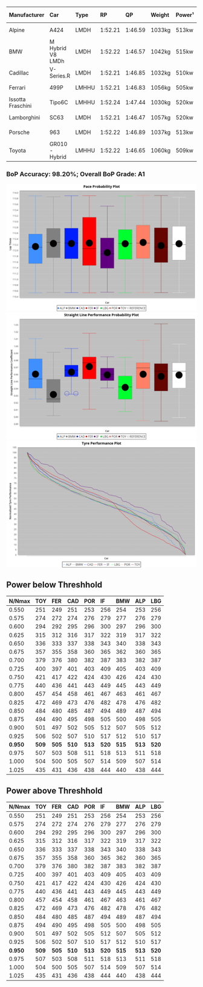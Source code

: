 |Manufacturer|Car|Type|RP|QP|Weight|Power¹|Threshhold|PINC|Power²|E/Stint|AVG Vmax|FDS|RDLC|L/Stint|BOP-Grade|ModelAccuracy|ModelPoints|Match%|
|:-|:-|:-|:-|:-|:-|:-|:-|:-|:-|:-|:-|:-|:-|:-|:-|:-|:-|:-|
|Alpine|A424|LMDH|1:52.21|1:46.59|1033kg|513kw|210.0kph|0%|513kw|903MJ|278.13kph-296.26kph|-|1.02|34|~A1|81.46%|523|100.00%|
|BMW|M Hybrid V8 LMDh|LMDH|1:52.22|1:46.57|1042kg|515kw|210.0kph|0%|515kw|898MJ|274.19kph-294.94kph|-|1.03|34|~A1|98.60%|1690|100.00%|
|Cadillac|V-Series.R|LMDH|1:52.21|1:46.85|1032kg|510kw|210.0kph|0%|510kw|883MJ|273.30kph-294.70kph|-|1.03|34|~A1|98.38%|1765|97.33%|
|Ferrari|499P|LMHHU|1:52.21|1:46.83|1056kg|505kw|210.0kph|0%|505kw|887MJ|275.86kph-295.52kph|190kph|1.03|35|~A1|92.24%|2247|100.00%|
|Issotta Fraschini|Tipo6C|LMHHU|1:52.24|1:47.44|1030kg|520kw|210.0kph|0%|520kw|917MJ|280.19kph-289.56kph|140kph|1.08|34|+A2|66.67%|96|92.43%|
|Lamborghini|SC63|LMDH|1:52.21|1:46.47|1057kg|520kw|210.0kph|0%|520kw|901MJ|275.10kph-291.06kph|-|1.03|34|~A1|96.77%|419|95.82%|
|Porsche|963|LMDH|1:52.22|1:46.89|1037kg|513kw|210.0kph|0%|513kw|895MJ|274.88kph-295.49kph|-|1.03|34|~A1|96.81%|5438|100.00%|
|Toyota|GR010 - Hybrid|LMHHU|1:52.22|1:46.65|1060kg|509kw|210.0kph|0%|509kw|901MJ|273.64kph-301.67kph|190kph|1.03|35|~A1|86.04%|1751|100.00%|

### BoP Accuracy: 98.20%; Overall BoP Grade: A1
![](BOP/WEC2024/BAHRAIN/BASIC/IMG/AUTO.png)![](BOP/WEC2024/BAHRAIN/BASIC/IMG/AUTO_sp.png)![](BOP/WEC2024/BAHRAIN/BASIC/IMG/AUTO_tw.png)
## Power below Threshhold
|N/Nmax|TOY|FER|CAD|POR|IF|BMW|ALP|LBG|
|:-|:-|:-|:-|:-|:-|:-|:-|:-|
|0.550|251|249|251|253|256|254|253|256|
|0.575|274|272|274|276|279|277|276|279|
|0.600|294|292|295|296|300|297|296|300|
|0.625|315|312|316|317|322|319|317|322|
|0.650|336|333|337|338|343|340|338|343|
|0.675|357|355|358|360|365|362|360|365|
|0.700|379|376|380|382|387|383|382|387|
|0.725|400|397|401|403|409|405|403|409|
|0.750|421|417|422|424|430|426|424|430|
|0.775|440|436|441|443|449|445|443|449|
|0.800|457|454|458|461|467|463|461|467|
|0.825|472|469|473|476|482|478|476|482|
|0.850|484|480|485|487|494|489|487|494|
|0.875|494|490|495|498|505|500|498|505|
|0.900|501|497|502|505|512|507|505|512|
|0.925|506|502|507|510|517|512|510|517|
|**0.950**|**509**|**505**|**510**|**513**|**520**|**515**|**513**|**520**|
|0.975|507|503|508|511|518|513|511|518|
|1.000|504|500|505|507|514|509|507|514|
|1.025|435|431|436|438|444|440|438|444|

## Power above Threshhold
|N/Nmax|TOY|FER|CAD|POR|IF|BMW|ALP|LBG|
|:-|:-|:-|:-|:-|:-|:-|:-|:-|
|0.550|251|249|251|253|256|254|253|256|
|0.575|274|272|274|276|279|277|276|279|
|0.600|294|292|295|296|300|297|296|300|
|0.625|315|312|316|317|322|319|317|322|
|0.650|336|333|337|338|343|340|338|343|
|0.675|357|355|358|360|365|362|360|365|
|0.700|379|376|380|382|387|383|382|387|
|0.725|400|397|401|403|409|405|403|409|
|0.750|421|417|422|424|430|426|424|430|
|0.775|440|436|441|443|449|445|443|449|
|0.800|457|454|458|461|467|463|461|467|
|0.825|472|469|473|476|482|478|476|482|
|0.850|484|480|485|487|494|489|487|494|
|0.875|494|490|495|498|505|500|498|505|
|0.900|501|497|502|505|512|507|505|512|
|0.925|506|502|507|510|517|512|510|517|
|**0.950**|**509**|**505**|**510**|**513**|**520**|**515**|**513**|**520**|
|0.975|507|503|508|511|518|513|511|518|
|1.000|504|500|505|507|514|509|507|514|
|1.025|435|431|436|438|444|440|438|444|
